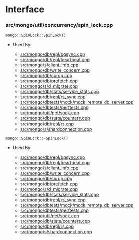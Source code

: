 
# Interface

### src/mongo/util/concurrency/spin\_lock.cpp

<div></div>

    mongo::SpinLock::SpinLock()

- Used By:

    - [src/mongo/db/repl/bgsync.cpp](../../../replication)
    - [src/mongo/db/repl/heartbeat.cpp](../../../replication)
    - [src/mongo/s/client\_info.cpp](../../../client\_and\_operation\_tracking)
    - [src/mongo/db/write\_concern.cpp](../../../replication)
    - [src/mongo/db/curop.cpp](../../../client\_and\_operation\_tracking)
    - [src/mongo/db/prefetch.cpp](../../../page\_fault\_utilities)
    - [src/mongo/s/d\_migrate.cpp](../../../sharding)
    - [src/mongo/db/stats/service\_stats.cpp](../../../dead\_code)
    - [src/mongo/db/repl/rs\_sync.cpp](../../../replication)
    - [src/mongo/dbtests/mock/mock\_remote\_db\_server.cpp](../../../unit\_tests)
    - [src/mongo/dbtests/perftests.cpp](../../../unit\_tests)
    - [src/mongo/util/net/sock.cpp](../../../network\_core)
    - [src/mongo/db/stats/counters.cpp](../../../utilities)
    - [src/mongo/db/repl/rs.cpp](../../../replication)
    - [src/mongo/s/shardconnection.cpp](../../../sharding)

<div></div>

    mongo::SpinLock::~SpinLock()

- Used By:

    - [src/mongo/db/repl/bgsync.cpp](../../../replication)
    - [src/mongo/db/repl/heartbeat.cpp](../../../replication)
    - [src/mongo/s/client\_info.cpp](../../../client\_and\_operation\_tracking)
    - [src/mongo/db/write\_concern.cpp](../../../replication)
    - [src/mongo/db/curop.cpp](../../../client\_and\_operation\_tracking)
    - [src/mongo/db/prefetch.cpp](../../../page\_fault\_utilities)
    - [src/mongo/s/d\_migrate.cpp](../../../sharding)
    - [src/mongo/db/stats/service\_stats.cpp](../../../dead\_code)
    - [src/mongo/db/repl/rs\_sync.cpp](../../../replication)
    - [src/mongo/dbtests/mock/mock\_remote\_db\_server.cpp](../../../unit\_tests)
    - [src/mongo/dbtests/perftests.cpp](../../../unit\_tests)
    - [src/mongo/util/net/sock.cpp](../../../network\_core)
    - [src/mongo/db/stats/counters.cpp](../../../utilities)
    - [src/mongo/db/repl/rs.cpp](../../../replication)
    - [src/mongo/s/shardconnection.cpp](../../../sharding)
